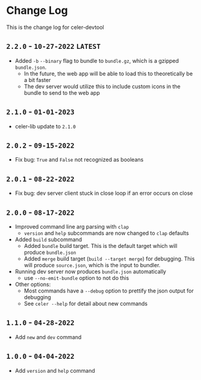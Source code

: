 # Change Log
This is the change log for celer-devtool

## `2.2.0` - `10-27-2022` `LATEST`
- Added `-b` `--binary` flag to bundle to `bundle.gz`, which is a gzipped `bundle.json`.
  - In the future, the web app will be able to load this to theoretically be a bit faster
  - The dev server would utilize this to include custom icons in the bundle to send to the web app

## `2.1.0` - `01-01-2023`
- celer-lib update to `2.1.0`

## `2.0.2` - `09-15-2022`
- Fix bug: `True` and `False` not recognized as booleans

## `2.0.1` - `08-22-2022`
- Fix bug: dev server client stuck in close loop if an error occurs on close

## `2.0.0` - `08-17-2022`
- Improved command line arg parsing with `clap`
  - `version` and `help` subcommands are now changed to `clap` defaults
- Added `build` subcommand
  - Added `bundle` build target. This is the default target which will produce `bundle.json`
  - Added `merge` build target (`build --target merge`) for debugging. This will produce `source.json`, which is the input to bundler.
- Running dev server now produces `bundle.json` automatically
  - use `--no-emit-bundle` option to not do this
- Other options:
  - Most commands have a `--debug` option to prettify the json output for debugging
  - See `celer --help` for detail about new commands

## `1.1.0` - `04-28-2022`
- Add `new` and `dev` command

## `1.0.0` - `04-04-2022`
- Add `version` and `help` command
